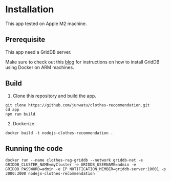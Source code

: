 # Installation

This app tested on Apple M2 machine.

## Prerequisite

This app need a GridDB server.

Make sure to check out this [blog](https://griddb.net/en/blog/griddb-on-arm-with-docker/) for instructions on how to install GridDB using Docker on ARM machines.

## Build

1. Clone this repository and build the app.

```shell
git clone https://github.com/junwatu/clothes-recommendation.git
cd app
npm run build
```

2. Dockerize.

```shell
docker build -t nodejs-clothes-recommendation .
```

## Running the code

```shell
docker run --name clothes-rag-griddb --network griddb-net -e GRIDDB_CLUSTER_NAME=myCluster -e GRIDDB_USERNAME=admin -e GRIDDB_PASSWORD=admin -e IP_NOTIFICATION_MEMBER=griddb-server:10001 -p 3000:3000 nodejs-clothes-recommendation
```
